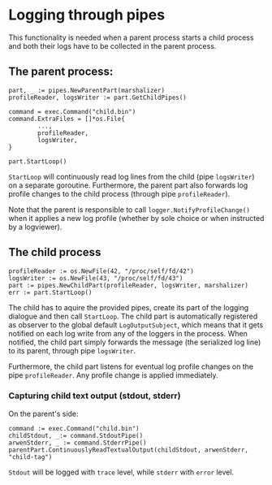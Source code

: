 # Logging through pipes

This functionality is needed when a parent process starts a child process and both their logs have to be collected in the parent process.

## The parent process:

```
part, _ := pipes.NewParentPart(marshalizer)
profileReader, logsWriter := part.GetChildPipes()

command = exec.Command("child.bin")
command.ExtraFiles = []*os.File{
		...,
		profileReader,
		logsWriter,
}

part.StartLoop()
```

`StartLoop` will continuously read log lines from the child  (pipe `logsWriter`) on a separate goroutine. Furthermore, the parent part also forwards log profile changes to the child process (through pipe `profileReader`).

Note that the parent is responsible to call `logger.NotifyProfileChange()` when it applies a new log profile (whether by sole choice or when instructed by a logviewer).

## The child process

```
profileReader := os.NewFile(42, "/proc/self/fd/42")
logsWriter := os.NewFile(43, "/proc/self/fd/43")
part := pipes.NewChildPart(profileReader, logsWriter, marshalizer)
err := part.StartLoop()
```

The child has to aquire the provided pipes, create its part of the logging dialogue and then call `StartLoop`.
The child part is automatically registered as observer to the global default `LogOutputSubject`, which means that it gets notified on each log write from any of the loggers in the process. When notified, the child part simply forwards the message (the serialized log line) to its parent, through pipe `logsWriter`. 

Furthermore, the child part listens for eventual log profile changes on the pipe `profileReader`. Any profile change is applied immediately.

### Capturing child text output (stdout, stderr)

On the parent's side:

```
command := exec.Command("child.bin")
childStdout, _:= command.StdoutPipe()
arwenStderr, _ := command.StderrPipe()
parentPart.ContinuouslyReadTextualOutput(childStdout, arwenStderr, "child-tag")
```

`Stdout` will be logged with `trace` level, while `stderr` with `error` level.
